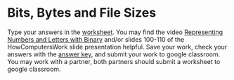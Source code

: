 # Bits, Bytes and File Sizes
Type your answers in the [worksheet](https://docs.google.com/document/d/13v41TcQHadNF4NYNjIHaVk53BJIfYlo_GUmM1NYrobQ/edit). You may find the video [Representing Numbers and Letters with Binary](https://www.youtube.com/watch?v=1GSjbWt0c9M) and/or slides 100-110 of the HowComputersWork slide presentation helpful. Save your work, check your answers with the [answer key](https://github.com/APCSPrinciples/APCSPrinciples.github.io/blob/master/Worksheets/BytesAndFileSizesKey.docx?raw=true), and submit your work to google classroom. You may work with a partner, both partners should submit a worksheet to google classroom.
